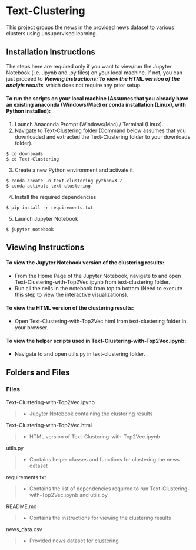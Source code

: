 # Text-Clustering
This project groups the news in the provided news dataset to various clusters using unsupervised learning.

## Installation Instructions
The steps here are required only if you want to view/run the Jupyter Notebook (i.e. .ipynb and .py files) on your local machine. If not, you can just proceed to ***Viewing Instructions: To view the HTML version of the analyis results***, which does not require any prior setup.
#### To run the scripts on your local machine (Assumes that you already have an existing anaconda (Windows/Mac) or conda installation (Linux), with Python installed):
1. Launch Anaconda Prompt (Windows/Mac) / Terminal (Linux).
2. Navigate to Text-Clustering folder (Command below assumes that you downloaded and extracted the Text-Clustering folder to your downloads folder).
```
$ cd downloads 
$ cd Text-Clustering
```
3. Create a new Python environment and activate it.
```
$ conda create -n text-clustering python=3.7
$ conda activate text-clustering
```
4. Install the required dependencies
```
$ pip install -r requirements.txt
```
5. Launch Jupyter Notebook
```
$ jupyter notebook
```
## Viewing Instructions
#### To view the Jupyter Notebook version of the clustering results:
- From the Home Page of the Jupyter Notebook, navigate to and open Text-Clustering-with-Top2Vec.ipynb from text-clustering folder.
- Run all the cells in the notebook from top to bottom (Need to execute this step to view the interactive visualizations).
#### To view the HTML version of the clustering results:
- Open Text-Clustering-with-Top2Vec.html from text-clustering folder in your browser.
#### To view the helper scripts used in Text-Clustering-with-Top2Vec.ipynb:
- Navigate to and open utils.py in text-clustering folder.

## Folders and Files
### Files
Text-Clustering-with-Top2Vec.ipynb
> - Jupyter Notebook containing the clustering results
> 
Text-Clustering-with-Top2Vec.html
> - HTML version of Text-Clustering-with-Top2Vec.ipynb
> 
utils.py
> - Contains helper classes and functions for clustering the news dataset
> 
requirements.txt
> - Contains the list of dependencies required to run Text-Clustering-with-Top2Vec.ipynb and utils.py
> 
README.md
> - Contains the instructions for viewing the clustering results
>
news_data.csv
> - Provided news dataset for clustering
>
